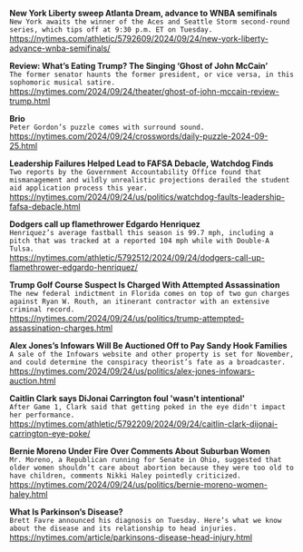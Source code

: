 **New York Liberty sweep Atlanta Dream, advance to WNBA semifinals**\
`New York awaits the winner of the Aces and Seattle Storm second-round series, which tips off at 9:30 p.m. ET on Tuesday. `\
https://nytimes.com/athletic/5792609/2024/09/24/new-york-liberty-advance-wnba-semifinals/

**Review: What’s Eating Trump? The Singing ‘Ghost of John McCain’**\
`The former senator haunts the former president, or vice versa, in this sophomoric musical satire.`\
https://nytimes.com/2024/09/24/theater/ghost-of-john-mccain-review-trump.html

**Brio**\
`Peter Gordon’s puzzle comes with surround sound.`\
https://nytimes.com/2024/09/24/crosswords/daily-puzzle-2024-09-25.html

**Leadership Failures Helped Lead to FAFSA Debacle, Watchdog Finds**\
`Two reports by the Government Accountability Office found that mismanagement and wildly unrealistic projections derailed the student aid application process this year.`\
https://nytimes.com/2024/09/24/us/politics/watchdog-faults-leadership-fafsa-debacle.html

**Dodgers call up flamethrower Edgardo Henriquez**\
`Henriquez’s average fastball this season is 99.7 mph, including a pitch that was tracked at a reported 104 mph while with Double-A Tulsa.`\
https://nytimes.com/athletic/5792512/2024/09/24/dodgers-call-up-flamethrower-edgardo-henriquez/

**Trump Golf Course Suspect Is Charged With Attempted Assassination**\
`The new federal indictment in Florida comes on top of two gun charges against Ryan W. Routh, an itinerant contractor with an extensive criminal record.`\
https://nytimes.com/2024/09/24/us/politics/trump-attempted-assassination-charges.html

**Alex Jones’s Infowars Will Be Auctioned Off to Pay Sandy Hook Families**\
`A sale of the Infowars website and other property is set for November, and could determine the conspiracy theorist’s fate as a broadcaster.`\
https://nytimes.com/2024/09/24/us/politics/alex-jones-infowars-auction.html

**Caitlin Clark says DiJonai Carrington foul 'wasn't intentional'**\
`After Game 1, Clark said that getting poked in the eye didn't impact her performance.`\
https://nytimes.com/athletic/5792209/2024/09/24/caitlin-clark-dijonai-carrington-eye-poke/

**Bernie Moreno Under Fire Over Comments About Suburban Women**\
`Mr. Moreno, a Republican running for Senate in Ohio, suggested that older women shouldn’t care about abortion because they were too old to have children, comments Nikki Haley pointedly criticized.`\
https://nytimes.com/2024/09/24/us/politics/bernie-moreno-women-haley.html

**What Is Parkinson’s Disease?**\
`Brett Favre announced his diagnosis on Tuesday. Here’s what we know about the disease and its relationship to head injuries.`\
https://nytimes.com/article/parkinsons-disease-head-injury.html

